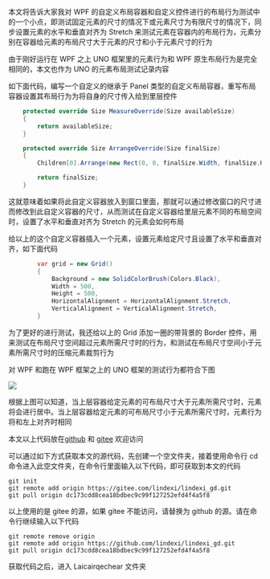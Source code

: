 本文将告诉大家我对 WPF 的自定义布局容器和自定义控件进行的布局行为测试中的一个小点，即测试固定元素的尺寸的情况下或元素尺寸为有限尺寸的情况下，同步设置元素的水平和垂直对齐为 Stretch 来测试元素在容器内的布局行为，元素分别在容器给元素的布局尺寸大于元素的尺寸和小于元素尺寸的行为

<!--more-->


<!-- CreateTime:2024/1/26 19:25:10 -->

<!-- 发布 -->
<!-- 博客 -->

由于刚好运行在 WPF 之上 UNO 框架里的元素行为和 WPF 原生布局行为是完全相同的，本文也作为 UNO 的元素布局测试记录内容

如下面代码，编写一个自定义的继承于 Panel 类型的自定义布局容器，重写布局容器设置其布局行为为将自身的尺寸传入给到里层控件

```csharp
    protected override Size MeasureOverride(Size availableSize)
    {
        return availableSize;
    }

    protected override Size ArrangeOverride(Size finalSize)
    {
        Children[0].Arrange(new Rect(0, 0, finalSize.Width, finalSize.Height));

        return finalSize;
    }
```

这就意味着如果将此自定义容器放入到窗口里面，那就可以通过修改窗口的尺寸进而修改到此自定义容器的尺寸，从而测试在自定义容器给里层元素不同的布局空间时，设置了水平和垂直对齐为 Stretch 的元素会如何布局

给以上的这个自定义容器插入一个元素，设置元素给定尺寸且设置了水平和垂直对齐，如下面代码

```csharp
        var grid = new Grid()
        {
            Background = new SolidColorBrush(Colors.Black),
            Width = 500,
            Height = 500,
            HorizontalAlignment = HorizontalAlignment.Stretch,
            VerticalAlignment = VerticalAlignment.Stretch,
        }
```

为了更好的进行测试，我还给以上的 Grid 添加一圈的带背景的 Border 控件，用来测试在布局尺寸空间超过元素所需尺寸时的行为，和测试在布局尺寸空间小于元素所需尺寸时的压缩元素裁剪行为

对 WPF 和跑在 WPF 框架之上的 UNO 框架的测试行为都符合下图

<!-- ![](image/WPF UNO 测试固定尺寸且水平和垂直对齐设置 Stretch 的元素在容器内的布局行为/WPF UNO 测试固定尺寸且水平和垂直对齐设置 Stretch 的元素在容器内的布局行为0.gif) -->
![](http://image.acmx.xyz/lindexi%2FWPF%2520UNO%2520%25E6%25B5%258B%25E8%25AF%2595%25E5%259B%25BA%25E5%25AE%259A%25E5%25B0%25BA%25E5%25AF%25B8%25E4%25B8%2594%25E6%25B0%25B4%25E5%25B9%25B3%25E5%2592%258C%25E5%259E%2582%25E7%259B%25B4%25E5%25AF%25B9%25E9%25BD%2590%25E8%25AE%25BE%25E7%25BD%25AE%2520Stretch%2520%25E7%259A%2584%25E5%2585%2583%25E7%25B4%25A0%25E5%259C%25A8%25E5%25AE%25B9%25E5%2599%25A8%25E5%2586%2585%25E7%259A%2584%25E5%25B8%2583%25E5%25B1%2580%25E8%25A1%258C%25E4%25B8%25BA0.gif)

根据上图可以知道，当上层容器给定元素的可布局尺寸大于元素所需尺寸时，元素将会进行居中。当上层容器给定元素的可布局尺寸小于元素所需尺寸时，元素行为将和左上对齐时相同

本文以上代码放在[github](https://github.com/lindexi/lindexi_gd/tree/dc173cdd8cea18bdbec9c99f127252efd4f4a5f8/Laicairqechear) 和 [gitee](https://gitee.com/lindexi/lindexi_gd/tree/dc173cdd8cea18bdbec9c99f127252efd4f4a5f8/Laicairqechear) 欢迎访问

可以通过如下方式获取本文的源代码，先创建一个空文件夹，接着使用命令行 cd 命令进入此空文件夹，在命令行里面输入以下代码，即可获取到本文的代码

```
git init
git remote add origin https://gitee.com/lindexi/lindexi_gd.git
git pull origin dc173cdd8cea18bdbec9c99f127252efd4f4a5f8
```

以上使用的是 gitee 的源，如果 gitee 不能访问，请替换为 github 的源。请在命令行继续输入以下代码

```
git remote remove origin
git remote add origin https://github.com/lindexi/lindexi_gd.git
git pull origin dc173cdd8cea18bdbec9c99f127252efd4f4a5f8
```

获取代码之后，进入 Laicairqechear 文件夹
